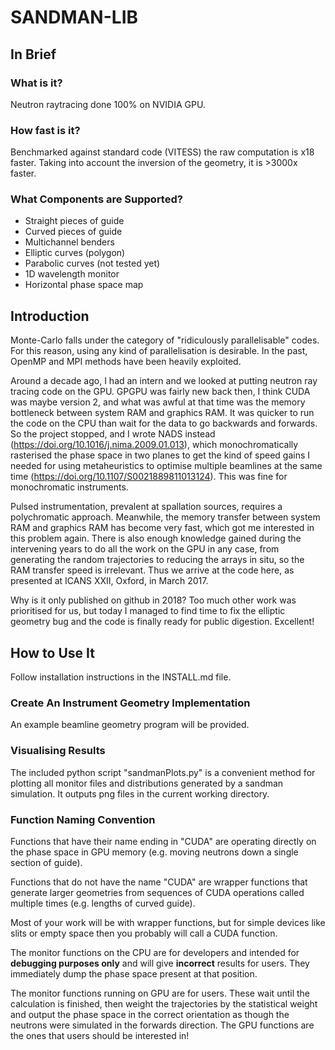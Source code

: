 # SANDMAN-LIB

## In Brief

### What is it?

Neutron raytracing done 100% on NVIDIA GPU.

### How fast is it?

Benchmarked against standard code (VITESS) the raw computation is x18 faster.
Taking into account the inversion of the geometry, it is >3000x faster.

### What Components are Supported?

* Straight pieces of guide
* Curved pieces of guide
* Multichannel benders
* Elliptic curves (polygon)
* Parabolic curves (not tested yet)
* 1D wavelength monitor
* Horizontal phase space map


## Introduction

Monte-Carlo falls under the category of "ridiculously parallelisable"
codes.  For this reason, using any kind of parallelisation is
desirable.  In the past, OpenMP and MPI methods have been heavily
exploited.

Around a decade ago, I had an intern and we looked at putting neutron
ray tracing code on the GPU.  GPGPU was fairly new back then, I think
CUDA was maybe version 2, and what was awful at that time was the
memory bottleneck between system RAM and graphics RAM.  It was quicker
to run the code on the CPU than wait for the data to go backwards and
forwards.  So the project stopped, and I wrote NADS instead
(https://doi.org/10.1016/j.nima.2009.01.013), which monochromatically
rasterised the phase space in two planes to get the kind of speed
gains I needed for using metaheuristics to optimise multiple beamlines
at the same time (https://doi.org/10.1107/S0021889811013124).  This
was fine for monochromatic instruments.

Pulsed instrumentation, prevalent at spallation sources, requires a
polychromatic approach.  Meanwhile, the memory transfer between system
RAM and graphics RAM has become very fast, which got me interested in
this problem again.  There is also enough knowledge gained during the
intervening years to do all the work on the GPU in any case, from
generating the random trajectories to reducing the arrays in situ, so
the RAM transfer speed is irrelevant.  Thus we arrive at the code
here, as presented at ICANS XXII, Oxford, in March 2017.

Why is it only published on github in 2018?  Too much other work was
prioritised for us, but today I managed to find time to fix the
elliptic geometry bug and the code is finally ready for public
digestion.  Excellent!


## How to Use It

Follow installation instructions in the INSTALL.md file.

### Create An Instrument Geometry Implementation

An example beamline geometry program will be provided.

### Visualising Results

The included python script "sandmanPlots.py" is a convenient method
for plotting all monitor files and distributions generated by a
sandman simulation.  It outputs png files in the current working
directory.

### Function Naming Convention

Functions that have their name ending in "CUDA" are operating directly
on the phase space in GPU memory (e.g. moving neutrons down a single
section of guide).

Functions that do not have the name "CUDA" are wrapper functions that
generate larger geometries from sequences of CUDA operations called
multiple times (e.g. lengths of curved guide).

Most of your work will be with wrapper functions, but for simple
devices like slits or empty space then you probably will call a CUDA
function.

The monitor functions on the CPU are for developers and intended for
**debugging purposes only** and will give **incorrect** results for
users.  They immediately dump the phase space present at that
position.

The monitor functions running on GPU are for users.  These wait until
the calculation is finished, then weight the trajectories by the
statistical weight and output the phase space in the correct
orientation as though the neutrons were simulated in the forwards
direction.  The GPU functions are the ones that users should be
interested in!

